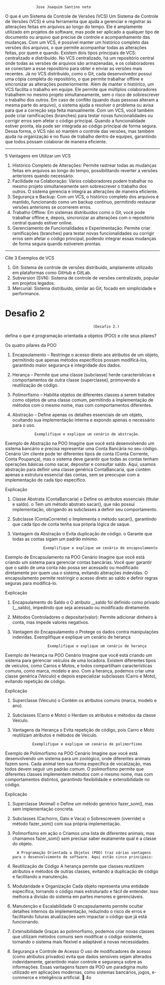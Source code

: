                   Jose Joaquim Santino neto 

O que é um Sistema de Controle de Versões (VCS)
Um Sistema de Controle de Versões (VCS) é uma ferramenta que ajuda a gerenciar e registrar as alterações feitas em arquivos ao longo do tempo. Ele é amplamente utilizado em projetos de software, mas pode ser aplicado a qualquer tipo de documento ou arquivo que precise de controle e acompanhamento das mudanças. Com um VCS, é possível manter um histórico completo das versões dos arquivos, o que permite acompanhar todas as alterações feitas, por quem e quando.
Existem dois tipos principais de VCS: centralizado e distribuído. No VCS centralizado, há um repositório central onde todas as versões de arquivos são armazenadas, e os colaboradores se conectam a esse repositório para obter e enviar as versões mais recentes. Já no VCS distribuído, como o Git, cada desenvolvedor possui uma cópia completa do repositório, o que permite trabalhar offline e sincronizar as alterações posteriormente.
Além de manter o histórico, um VCS facilita o trabalho em equipe. Ele permite que múltiplos colaboradores trabalhem no mesmo projeto simultaneamente, sem o risco de sobrescrever o trabalho dos outros. Em caso de conflito (quando duas pessoas alteram a mesma parte do arquivo), o sistema ajuda a resolver o problema ou avisa para que a correção seja feita manualmente.
Com um VCS, você também pode criar ramificações (branches) para testar novas funcionalidades ou corrigir erros sem afetar o código principal. Quando a funcionalidade estiver pronta, ela pode ser integrada ao código principal de forma segura. Dessa forma, o VCS não só mantém o controle das versões, mas também ajuda na organização e no fluxo de trabalho dentro de equipes, garantindo que todos possam colaborar de maneira eficiente.
________________________________________
5 Vantagens em Utilizar um VCS
1.	Histórico Completo de Alterações: Permite rastrear todas as mudanças feitas em arquivos ao longo do tempo, possibilitando reverter a versões anteriores quando necessário.
2.	Facilidade na Colaboração: Vários colaboradores podem trabalhar no mesmo projeto simultaneamente sem sobrescrever o trabalho dos outros. O sistema gerencia e integra as alterações de maneira eficiente.
3.	Segurança e Backup: Com um VCS, o histórico completo dos arquivos é mantido, funcionando como um backup contínuo, permitindo restaurar versões anteriores se ocorrerem erros.
4.	Trabalho Offline: Em sistemas distribuídos como o Git, você pode trabalhar offline e, depois, sincronizar as alterações com o repositório central quando estiver online.
5.	Gerenciamento de Funcionalidades e Experimentação: Permite criar ramificações (branches) para testar novas funcionalidades ou corrigir erros sem afetar o código principal, podendo integrar essas mudanças de forma segura quando estiverem prontas.
________________________________________
Cite 3 Exemplos de VCS
1.	Git: Sistema de controle de versões distribuído, amplamente utilizado em plataformas como GitHub e GitLab.
2.	Subversion (SVN): Sistema de controle de versões centralizado, popular em projetos legados.
3.	Mercurial: Sistema distribuído, similar ao Git, focado em simplicidade e performance.

                                 



# Desafio 2 



                                            (Desafio 2.)
defina o que é programação orientada a objetos (POO) e cite seus pilares?

Os quatro pilares da POO
1.	Encapsulamento – Restringe o acesso direto aos atributos de um objeto, permitindo que apenas métodos específicos possam modificá-los, garantindo maior segurança e integridade dos dados.
2.	Herança – Permite que uma classe (subclasse) herde características e comportamentos de outra classe (superclasse), promovendo a reutilização de código.
3.	Polimorfismo – Habilita objetos de diferentes classes a serem tratados como objetos de uma classe comum, permitindo a implementação de métodos com o mesmo nome, mas com comportamentos diferentes.
4.	Abstração – Define apenas os detalhes essenciais de um objeto, ocultando sua implementação interna e expondo apenas o necessário para o uso.


                                 


                  Exemplifique e explique um cenário de abstração.

Exemplo de Abstração na POO
Imagine que você está desenvolvendo um sistema bancário e precisa representar uma Conta Bancária no seu código.
Cenário
Um cliente pode ter diferentes tipos de conta (Conta Corrente, Conta Poupança), mas o sistema deve garantir que todas as contas tenham operações básicas como sacar, depositar e consultar saldo.
Aqui, usamos abstração para definir uma classe genérica ContaBancaria, que contém apenas a estrutura essencial das contas, sem se preocupar com a implementação de cada tipo específico.

Explicação
1.	Classe Abstrata (ContaBancaria)
o	Define os atributos essenciais (titular e saldo).
o	Tem um método abstrato sacar(), que não possui implementação, obrigando as subclasses a definir seu comportamento.
2.	Subclasse (ContaCorrente)
o	Implementa o método sacar(), garantindo que cada tipo de conta tenha sua própria lógica de saque.
3.	Vantagem da Abstração
o	Evita duplicação de código.
o	Garante que todas as contas sigam um padrão mínimo.



               
            
                      Exemplifique e explique um cenário de encapsulamento

Exemplo de Encapsulamento na POO
Cenário
Imagine que você está criando um sistema para gerenciar contas bancárias. Você quer garantir que o saldo de uma conta não possa ser acessado ou modificado diretamente por quem usa o sistema, evitando alterações indevidas.
O encapsulamento permite restringir o acesso direto ao saldo e definir regras seguras para modificá-lo.

Explicação
1.	Encapsulamento do Saldo
o	O atributo __saldo foi definido como privado (__saldo), impedindo que seja acessado ou modificado diretamente.
2.	Métodos Controladores
o	depositar(valor): Permite adicionar dinheiro à conta, mas impede valores negativos.
3.	Vantagem do Encapsulamento
o	Protege os dados contra manipulações indevidas.
                             Exemplifique e explique um cenário de herança







                        Exemplifique e explique um cenário de herança


Exemplo de Herança na POO
Cenário
Imagine que você está criando um sistema para gerenciar veículos de uma locadora. Existem diferentes tipos de veículos, como Carros e Motos, e todos compartilham características comuns, como marca, modelo e ano.
Com a herança, podemos criar uma classe genérica (Veiculo) e depois especializar subclasses (Carro e Moto), evitando repetição de código.

Explicação
1.	Superclasse (Veiculo)
o	Contém os atributos comuns (marca, modelo e ano).
2.	Subclasses (Carro e Moto)
o	Herdam os atributos e métodos da classe Veiculo.
3.	Vantagens da Herança
o	Evita repetição de código, pois Carro e Moto reutilizam atributos e métodos de Veiculo.

                 Exemplifique e explique um cenário de polimorfismo

Exemplo de Polimorfismo na POO
Cenário
Imagine que você está desenvolvendo um sistema para um zoológico, onde diferentes animais fazem sons. Cada animal tem sua forma específica de vocalização, mas todos devem seguir um padrão comum.
O polimorfismo permite que diferentes classes implementem métodos com o mesmo nome, mas com comportamentos distintos, garantindo flexibilidade e extensibilidade no código.

Explicação
1.	Superclasse (Animal)
o	Define um método genérico fazer_som(), mas sem implementação concreta.
2.	Subclasses (Cachorro, Gato e Vaca)
o	Sobrescrevem (override) o método fazer_som() com sua própria implementação.
3.	Polimorfismo em ação
o	Criamos uma lista de diferentes animais, mas chamamos fazer_som() sem precisar saber exatamente qual é a classe do objeto.


          A Programação Orientada a Objetos (POO) traz várias vantagens para o desenvolvimento de software. Aqui estão cinco principais:
1. Reutilização de Código
A herança permite que classes reutilizem atributos e métodos de outras classes, evitando a duplicação de código e facilitando a manutenção.
2. Modularidade e Organização
Cada objeto representa uma entidade específica, tornando o código mais estruturado e fácil de entender. Isso melhora a divisão do sistema em partes menores e gerenciáveis.
3. Manutenção e Escalabilidade
O encapsulamento permite ocultar detalhes internos da implementação, reduzindo o risco de erros e facilitando futuras atualizações sem impactar o código que já está funcionando.
4. Extensibilidade
Graças ao polimorfismo, podemos criar novas classes que utilizam métodos comuns sem modificar o código existente, tornando o sistema mais flexível e adaptável a novas necessidades.
5. Segurança e Controle de Acesso
O uso de modificadores de acesso (como atributos privados) evita que dados sensíveis sejam alterados indevidamente, garantindo maior controle e segurança sobre as informações.
Essas vantagens fazem da POO um paradigma muito utilizado em aplicações modernas, como sistemas bancários, jogos, e-commerce e inteligência artificial. 🚀
4o



